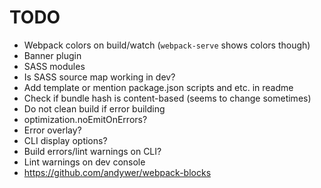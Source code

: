 # TODO

- Webpack colors on build/watch (`webpack-serve` shows colors though)
- Banner plugin
- SASS modules
- Is SASS source map working in dev?
- Add template or mention package.json scripts and etc. in readme
- Check if bundle hash is content-based (seems to change sometimes)
- Do not clean build if error building
- optimization.noEmitOnErrors?
- Error overlay?
- CLI display options?
- Build errors/lint warnings on CLI?
- Lint warnings on dev console
- https://github.com/andywer/webpack-blocks
